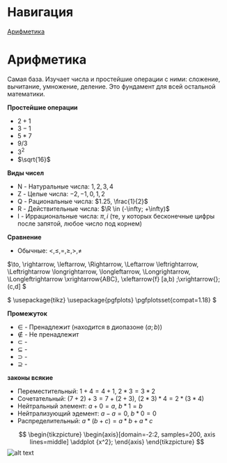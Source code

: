 # Навигация
[Арифметика](#арифметика)

# Арифметика
Самая база. Изучает числа и простейшие операции с ними: сложение, вычитание, умножение, деление. Это фундамент для всей остальной математики.

**Простейшие операции**
- $2 + 1$
- $3 - 1$
- $5 * 7$
- $9 / 3$
- $3^2$
- $\sqrt{16}$

**Виды чисел**
- N - Натуральные числа: $1, 2, 3, 4$
- Z - Целые числа: $-2, -1, 0, 1, 2$
- Q - Рациональные числа: $1.25, \frac{1}{2}$
- R - Действительные числа: $\R \in (-\infty; +\infty)$
- I - Иррациональные числа: $\pi, i$ (те, у которых бесконечные цифры после запятой, любое число под корнем)

**Сравнение**
- Обычные: $<, \leq, =, \geq, >, \neq$

$\to, \rightarrow, \leftarrow, \Rightarrow, \Leftarrow
\leftrightarrow, \Leftrightarrow
\longrightarrow, \longleftarrow, \Longrightarrow, \Longleftrightarrow
\xrightarrow{ABC}, \xleftarrow{f}
[a,b) \;\xrightarrow{}\; (c,d]
$

$
\usepackage{tikz}
\usepackage{pgfplots}
\pgfplotsset{compat=1.18}
$

**Промежуток**
- $\in$         - Пренадлежит (находится в диопазоне $(a; b)$)
- $\notin$      - Не пренадлежит
- $\subset$     -
- $\subseteq$   -
- $\supset$     - 
- $\supseteq$   -

**законы всякие**
- Переместительный: $1 + 4 = 4 + 1$, $2 * 3 = 3 * 2$
- Сочетательный: $(7 + 2) + 3 = 7 + (2 + 3)$, $(2 * 3) * 4 = 2 * (3 * 4)$
- Нейтральный элемент: $a + 0 = a$, $b * 1 = b$
- Нейтрализующий эдемент: $a - a = 0$, $b * 0 = 0$
- Распределительный: $a * (b + c) = a*b + a*c$
 

$$
\begin{tikzpicture}
  \begin{axis}[domain=-2:2, samples=200, axis lines=middle]
    \addplot {x^2};
  \end{axis}
\end{tikzpicture}
$$
![alt text](media/images/graph/Formula_ManimCE_v0.19.0.png)

<!-- # Алгебра
Изучает общие свойства чисел и операций, часто с использованием букв и символов.


# Геометрия



# Математический анализ



# Тригонометрия

**Греческие буквы**
- $\alpha$, $\beta$, $\gamma$, $\pi$, $\phi$, $\varphi$, $\mu$, $\theta$
- $\Gamma$, $\Pi$, $\Phi$, $\Delta$, $\Sigma$, $\Omega$

**Тригонометрические функции**  
- $\cos$, $\sin$, $\tan$ ($\tg$), $\cot$ ($\ctg$), $\sec$, $\csc$
- $\arccos$, $\arcsin$, $\arctan$


# Дискретная математика



# Теория вероятности и статистика -->
